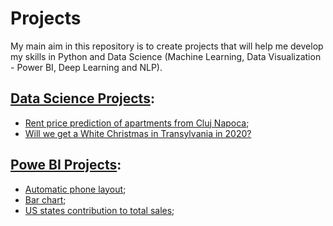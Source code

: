 # Projects
My main aim in this repository is to create projects that will help me develop my skills in Python and Data Science (Machine Learning, Data Visualization - Power BI, Deep Learning and NLP).

## [Data Science Projects](https://github.com/MorturaLaura/Projects/tree/main/Data%20Science%20Projects):
* [Rent price prediction of apartments from Cluj Napoca](https://github.com/MorturaLaura/Projects/tree/main/Data%20Science%20Projects/Rent%20price%20prediction%20Cluj%20Napoca);
* [Will we get a White Christmas in Transylvania in 2020?](https://github.com/MorturaLaura/Projects/tree/main/Data%20Science%20Projects/Will%20we%20get%20a%20White%20Christmas%20in%20Transylvania%20in%202020)

## [Powe BI Projects](https://github.com/MorturaLaura/Projects/tree/main/Power%20BI%20Projects):
* [Automatic phone layout](https://github.com/MorturaLaura/Projects/tree/main/Power%20BI%20Projects/Automatic%20phone%20layout);
* [Bar chart](https://github.com/MorturaLaura/Projects/tree/main/Power%20BI%20Projects/Bar%20chart);
* [US states contribution to total sales](https://github.com/MorturaLaura/Projects/tree/main/Power%20BI%20Projects/US%20states%20contribution%20to%20totals);
